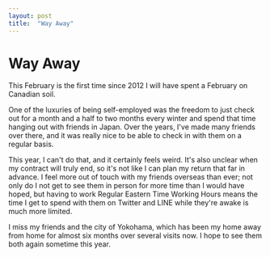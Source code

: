 ```yaml
---
layout: post
title:  "Way Away"
---
```


# Way Away

This February is the first time since 2012 I will have spent a February on Canadian soil.

One of the luxuries of being self-employed was the freedom to just check out for a month and a half to two months every winter and spend that time hanging out with friends in Japan. Over the years, I've made many friends over there, and it was really nice to be able to check in with them on a regular basis.

This year, I can't do that, and it certainly feels weird. It's also unclear when my contract will truly end, so it's not like I can plan my return that far in advance. I feel more out of touch with my friends overseas than ever; not only do I not get to see them in person for more time than I would have hoped, but having to work Regular Eastern Time Working Hours means the time I get to spend with them on Twitter and LINE while they're awake is much more limited.

I miss my friends and the city of Yokohama, which has been my home away from home for almost six months over several visits now. I hope to see them both again sometime this year.
